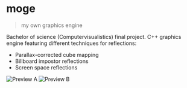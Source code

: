 moge
====
> my own graphics engine

Bachelor of science (Computervisualistics) final project. C++ graphics engine featuring different techniques for reflections:
- Parallax-corrected cube mapping
- Billboard impostor reflections
- Screen space reflections

![Preview A](https://raw.github.com/GuidoSchmidt/moge/master/img/bsc31.jpg)
![Preview B](https://raw.github.com/GuidoSchmidt/moge/master/img/moge%202013-03-29%2016-35-49-692.jpg)

